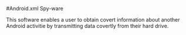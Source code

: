#Android.xml Spy-ware

This software enables a user to obtain covert information about another Android activitie by transmitting data covertly from their hard drive.
